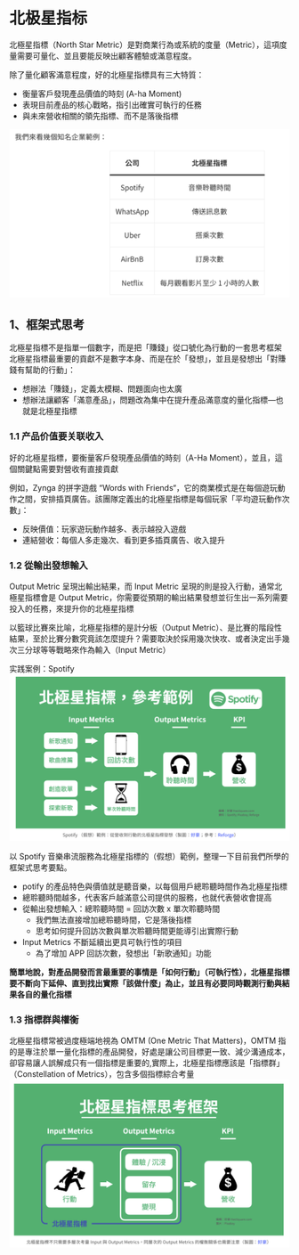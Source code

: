 # 北极星指标

北極星指標（North Star Metric）是對商業行為或系統的度量（Metric），這項度量需要可量化、並且要能反映出顧客體驗或滿意程度。

除了量化顧客滿意程度，好的北極星指標具有三大特質：
- 衡量客戶發現產品價值的時刻 (A-ha Moment)
- 表現目前產品的核心戰略，指引出確實可執行的任務
- 與未來營收相關的領先指標、而不是落後指標

![Alt text](image-8.png)

## 1、框架式思考
北極星指標不是指單一個數字，而是把「賺錢」從口號化為行動的一套思考框架
北極星指標最重要的貢獻不是數字本身、而是在於「發想」，並且是發想出「對賺錢有幫助的行動」：
- 想辦法「賺錢」，定義太模糊、問題面向也太廣
- 想辦法讓顧客「滿意產品」，問題改為集中在提升產品滿意度的量化指標—也就是北極星指標

### 1.1 产品价值要关联收入
好的北極星指標，要衡量客戶發現產品價值的時刻（A-Ha Moment），並且，這個關鍵點需要對營收有直接貢獻

例如，Zynga 的拼字遊戲 “Words with Friends“，它的商業模式是在每個遊玩動作之間，安排插頁廣告。該團隊定義出的北極星指標是每個玩家「平均遊玩動作次數」：
- 反映價值：玩家遊玩動作越多、表示越投入遊戲
- 連結營收：每個人多走幾次、看到更多插頁廣告、收入提升

### 1.2 從輸出發想輸入
Output Metric 呈現出輸出結果，而 Input Metric 呈現的則是投入行動，通常北極星指標會是 Output Metric，你需要從預期的輸出結果發想並衍生出一系列需要投入的任務，來提升你的北極星指標

以籃球比賽來比喻，北極星指標的是計分板（Output Metric）、是比賽的階段性結果，至於比賽分數究竟該怎麼提升？需要取決於採用幾次快攻、或者決定出手幾次三分球等等戰略來作為輸入（Input Metric）

实践案例：Spotify
![Alt text](image-9.png)

以 Spotify 音樂串流服務為北極星指標的（假想）範例，整理一下目前我們所學的框架式思考要點。

- potify 的產品特色與價值就是聽音樂，以每個用戶總聆聽時間作為北極星指標
- 總聆聽時間越多，代表客戶越滿意公司提供的服務，也就代表營收會提高
- 從輸出發想輸入：總聆聽時間 = 回訪次數 x 單次聆聽時間
  - 我們無法直接增加總聆聽時間，它是落後指標
  - 思考如何提升回訪次數與單次聆聽時間更能導引出實際行動
- Input Metrics 不斷延續出更具可執行性的項目
  - 為了增加 APP 回訪次數，發想出「新歌通知」功能

**簡單地說，對產品開發而言最重要的事情是「如何行動」（可執行性），北極星指標要不斷向下延伸、直到找出實際「該做什麼」為止，並且有必要同時觀測行動與結果各自的量化指標**

### 1.3 指標群與權衡
北極星指標常被過度極端地視為 OMTM (One Metric That Matters)，OMTM 指的是專注於單一量化指標的產品開發，好處是讓公司目標更一致、減少溝通成本，卻容易讓人誤解成只有一個指標是重要的,實際上，北極星指標應該是「指標群」（Constellation of Metrics），包含多個指標綜合考量
![Alt text](image-10.png)